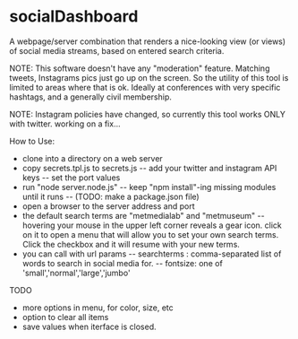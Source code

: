 # socialDashboard
A webpage/server combination that renders a nice-looking view (or views) of social media streams, based on entered search criteria.


NOTE: This software doesn't have any "moderation" feature. Matching tweets, Instagrams pics just go up on the screen. So the utility of this tool is limited to areas where that is ok. Ideally at conferences with very specific hashtags, and a generally civil membership.

NOTE: Instagram policies have changed, so currently this tool works ONLY with twitter. working on a fix...


How to Use:
- clone into a directory on a web server
- copy secrets.tpl.js to secrets.js
-- add your twitter and instagram API keys
-- set the port values
- run "node server.node.js"
-- keep "npm install"-ing missing modules until it runs
-- (TODO: make a package.json file)
- open a browser to the server address and port
- the default search terms are "metmedialab" and "metmuseum"
-- hovering your mouse in the upper left corner reveals a gear icon. click on it to open a menu that will allow you to set your own search terms. Click the checkbox and it will resume with your new terms.
- you can call with url params
-- searchterms : comma-separated list of words to search in social media for.
-- fontsize: one of 'small','normal','large','jumbo'

TODO
- more options in menu, for color, size, etc
- option to clear all items 
- save values when iterface is closed.
